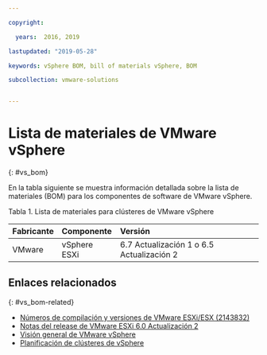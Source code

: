 ```yaml
---

copyright:

  years:  2016, 2019

lastupdated: "2019-05-28"

keywords: vSphere BOM, bill of materials vSphere, BOM

subcollection: vmware-solutions


---
```


# Lista de materiales de VMware vSphere
{: #vs_bom}

En la tabla siguiente se muestra información detallada sobre la lista de materiales (BOM) para los componentes de software de VMware vSphere.

Tabla 1. Lista de materiales para clústeres de VMware vSphere

| Fabricante | Componente                       | Versión |
|:-------------|:--------------------------------|:--------|
| VMware       | vSphere ESXi                    | 6.7 Actualización 1 o 6.5 Actualización 2 |

## Enlaces relacionados
{: #vs_bom-related}

* [Números de compilación y versiones de VMware ESXi/ESX (2143832)](https://kb.vmware.com/s/article/2143832)
* [Notas del release de VMware ESXi 6.0 Actualización 2](https://docs.vmware.com/en/VMware-vSphere/6.0/rn/vsphere-esxi-60u2-release-notes.html)
* [Visión general de VMware vSphere](/docs/services/vmwaresolutions/vsphere?topic=vmware-solutions-vs_vsphereclusteroverview)
* [Planificación de clústeres de vSphere](/docs/services/vmwaresolutions/vsphere?topic=vmware-solutions-vs_planning)
